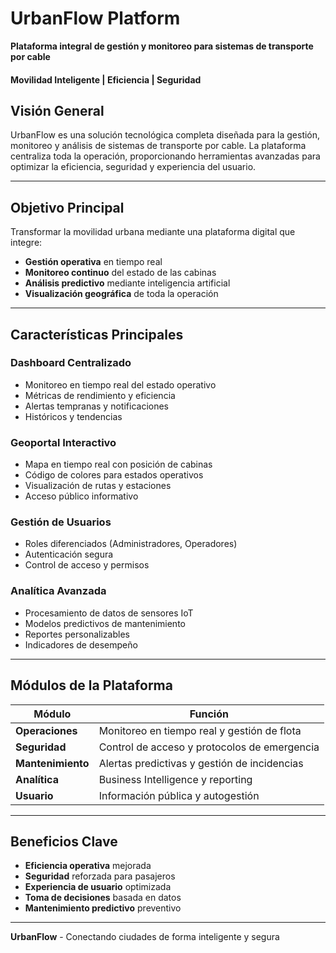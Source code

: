 # UrbanFlow Platform

**Plataforma integral de gestión y monitoreo para sistemas de transporte por cable**

#### Movilidad Inteligente | Eficiencia | Seguridad
## Visión General

UrbanFlow es una solución tecnológica completa diseñada para la gestión, monitoreo y análisis de sistemas de transporte por cable. La plataforma centraliza toda la operación, proporcionando herramientas avanzadas para optimizar la eficiencia, seguridad y experiencia del usuario.

---

## Objetivo Principal

Transformar la movilidad urbana mediante una plataforma digital que integre:

- **Gestión operativa** en tiempo real
- **Monitoreo continuo** del estado de las cabinas
- **Análisis predictivo** mediante inteligencia artificial
- **Visualización geográfica** de toda la operación

---

## Características Principales

### Dashboard Centralizado
- Monitoreo en tiempo real del estado operativo
- Métricas de rendimiento y eficiencia
- Alertas tempranas y notificaciones
- Históricos y tendencias

### Geoportal Interactivo
- Mapa en tiempo real con posición de cabinas
- Código de colores para estados operativos
- Visualización de rutas y estaciones
- Acceso público informativo

### Gestión de Usuarios
- Roles diferenciados (Administradores, Operadores)
- Autenticación segura
- Control de acceso y permisos

### Analítica Avanzada
- Procesamiento de datos de sensores IoT
- Modelos predictivos de mantenimiento
- Reportes personalizables
- Indicadores de desempeño

---

## Módulos de la Plataforma

| Módulo | Función |
|--------|---------|
| **Operaciones** | Monitoreo en tiempo real y gestión de flota |
| **Seguridad** | Control de acceso y protocolos de emergencia |
| **Mantenimiento** | Alertas predictivas y gestión de incidencias |
| **Analítica** | Business Intelligence y reporting |
| **Usuario** | Información pública y autogestión |

---

## Beneficios Clave

-  **Eficiencia operativa** mejorada
-  **Seguridad** reforzada para pasajeros
-  **Experiencia de usuario** optimizada
-  **Toma de decisiones** basada en datos
-  **Mantenimiento predictivo** preventivo

---

**UrbanFlow** - Conectando ciudades de forma inteligente y segura
